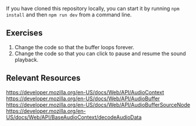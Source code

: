 If you have cloned this repository locally, you can start it by running `npm install` and then `npm run dev` from a command line.

## Exercises

1. Change the code so that the buffer loops forever.
2. Change the code so that you can click to pause and resume the sound playback.

## Relevant Resources

https://developer.mozilla.org/en-US/docs/Web/API/AudioContext
https://developer.mozilla.org/en-US/docs/Web/API/AudioBuffer
https://developer.mozilla.org/en-US/docs/Web/API/AudioBufferSourceNode
https://developer.mozilla.org/en-US/docs/Web/API/BaseAudioContext/decodeAudioData
